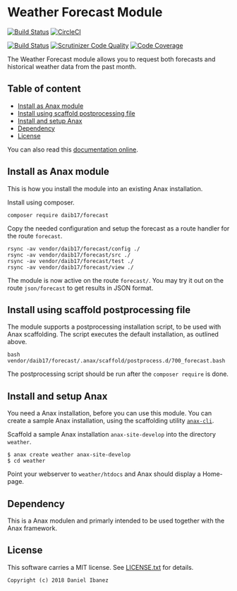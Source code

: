 Weather Forecast Module
==================================

[![Build Status](https://travis-ci.com/daib17/forecast-ci.svg?branch=master)](https://travis-ci.com/daib17/forecast-ci/)
[![CircleCI](https://circleci.com/gh/daib17/forecast-ci.svg?style=svg)](https://circleci.com/gh/daib17/forecast-ci)

[![Build Status](https://scrutinizer-ci.com/g/daib17/forecast-ci/badges/build.png?b=master)](https://scrutinizer-ci.com/g/daib17/forecast-ci/build-status/master)
[![Scrutinizer Code Quality](https://scrutinizer-ci.com/g/daib17/forecast-ci/badges/quality-score.png?b=master)](https://scrutinizer-ci.com/g/daib17/forecast-ci/?branch=master)
[![Code Coverage](https://scrutinizer-ci.com/g/daib17/forecast-ci/badges/coverage.png?b=master)](https://scrutinizer-ci.com/g/daib17/forecast-ci/?branch=master)

The Weather Forecast module allows you to request both forecasts and historical weather data from the past month.


Table of content
------------------------------------

* [Install as Anax module](#Install-as-Anax-module)
* [Install using scaffold postprocessing file](#Install-using-scaffold-postprocessing-file)
* [Install and setup Anax](#Install-and-setup-Anax)
* [Dependency](#Dependency)
* [License](#License)

You can also read this [documentation online](https://github.com/daib17/forecast).


Install as Anax module
------------------------------------

This is how you install the module into an existing Anax installation.

Install using composer.

```
composer require daib17/forecast
```

Copy the needed configuration and setup the forecast as a route handler for the route `forecast`.

```
rsync -av vendor/daib17/forecast/config ./
rsync -av vendor/daib17/forecast/src ./
rsync -av vendor/daib17/forecast/test ./
rsync -av vendor/daib17/forecast/view ./
```

The module is now active on the route `forecast/`. You may try it out on the route `json/forecast` to get results in JSON format.


Install using scaffold postprocessing file
------------------------------------

The module supports a postprocessing installation script, to be used with Anax scaffolding. The script executes the default installation, as outlined above.

```text
bash vendor/daib17/forecast/.anax/scaffold/postprocess.d/700_forecast.bash
```

The postprocessing script should be run after the `composer require` is done.


Install and setup Anax
------------------------------------

You need a Anax installation, before you can use this module. You can create a sample Anax installation, using the scaffolding utility [`anax-cli`](https://github.com/canax/anax-cli).

Scaffold a sample Anax installation `anax-site-develop` into the directory `weather`.

```
$ anax create weather anax-site-develop
$ cd weather
```

Point your webserver to `weather/htdocs` and Anax should display a Home-page.


Dependency
------------------

This is a Anax modulen and primarly intended to be used together with the Anax framework.


License
------------------

This software carries a MIT license. See [LICENSE.txt](LICENSE.txt) for details.



```
Copyright (c) 2018 Daniel Ibanez
```
